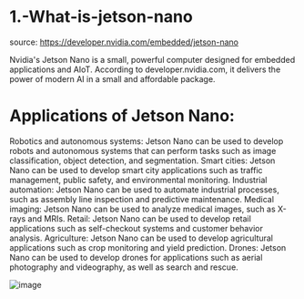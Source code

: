 # 1.-What-is-jetson-nano
source: https://developer.nvidia.com/embedded/jetson-nano

Nvidia's Jetson Nano is a small, powerful computer designed for embedded applications and AIoT. According to developer.nvidia.com, it delivers the power of modern AI in a small and affordable package.

# Applications of Jetson Nano:

Robotics and autonomous systems: Jetson Nano can be used to develop robots and autonomous systems that can perform tasks such as image classification, object detection, and segmentation.
Smart cities: Jetson Nano can be used to develop smart city applications such as traffic management, public safety, and environmental monitoring.
Industrial automation: Jetson Nano can be used to automate industrial processes, such as assembly line inspection and predictive maintenance.
Medical imaging: Jetson Nano can be used to analyze medical images, such as X-rays and MRIs.
Retail: Jetson Nano can be used to develop retail applications such as self-checkout systems and customer behavior analysis.
Agriculture: Jetson Nano can be used to develop agricultural applications such as crop monitoring and yield prediction.
Drones: Jetson Nano can be used to develop drones for applications such as aerial photography and videography, as well as search and rescue.

![image](https://github.com/sabbir-the-faaz/1.-What-is-jetson-nano/assets/161277809/ca43b618-9727-48a8-bc42-aaa11f8644c0)
